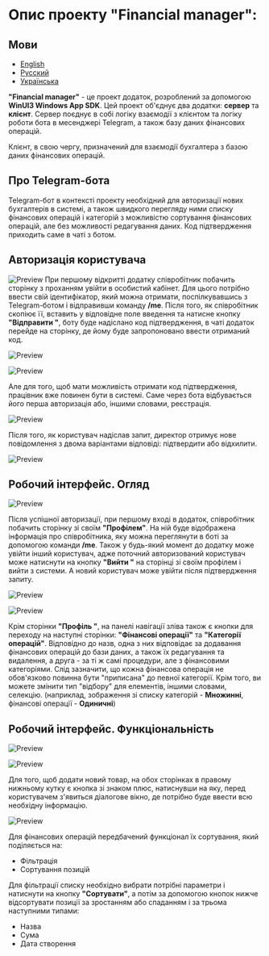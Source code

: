 # Опис проекту "Financial manager":

## Мови
- [English](./README.md)
- [Русский](./README_RU.md)
- [Українська](./README_UA.md)

**"Financial manager"** - це проект додаток, розроблений за допомогою **WinUI3 Windows App SDK**. Цей проект об'єднує два додатки: **сервер** та **клієнт**. Сервер поєднує в собі логіку взаємодії з клієнтом та логіку роботи бота в месенджері Telegram, а також базу даних фінансових операцій.

Клієнт, в свою чергу, призначений для взаємодії бухгалтера з базою даних фінансових операцій.

## Про Telegram-бота

Telegram-бот в контексті проекту необхідний для авторизації нових бухгалтерів в системі, а також швидкого перегляду ними списку фінансових операцій і категорій з можливістю сортування фінансових операцій, але без можливості редагування даних. Код підтвердження приходить саме в чаті з ботом.

## Авторизація користувача

![Preview](Images/fm_img1.png)
При першому відкритті додатку співробітник побачить сторінку з проханням увійти в особистий кабінет. Для цього потрібно ввести свій ідентифікатор, який можна отримати, поспілкувавшись з Telegram-ботом і відправивши команду **/me**. Після того, як співробітник скопіює її, вставить у відповідне поле введення та натисне кнопку **"Відправити "**, боту буде надіслано код підтвердження, в чаті додаток перейде на сторінку, де йому буде запропоновано ввести отриманий код.

![Preview](Images/fm_tb_img1.png)

![Preview](Images/fm_img2.png)

Але для того, щоб мати можливість отримати код підтвердження, працівник вже повинен бути в системі. Саме через бота відбувається його перша авторизація або, іншими словами, реєстрація.

![Preview](Images/fm_tb_img3.png)

Після того, як користувач надіслав запит, директор отримує нове повідомлення з двома варіантами відповіді: підтвердити або відхилити.

![Preview](Images/fm_tb_img4.png)

## Робочий інтерфейс. Огляд

![Preview](Images/fm_img3.png)

Після успішної авторизації, при першому вході в додаток, співробітник побачить сторінку зі своїм **"Профілем"**. На ній буде відображена інформація про співробітника, яку можна переглянути в боті за допомогою команди **/me**. Також у будь-який момент до додатку може увійти інший користувач, адже поточний авторизований користувач може натиснути на кнопку **"Вийти "** на сторінці зі своїм профілем і вийти з системи. А новий користувач може увійти після підтвердження запиту. 

![Preview](Images/fm_img4.png)

![Preview](Images/fm_img5.png)

Крім сторінки **"Профіль "**, на панелі навігації зліва також є кнопки для переходу на наступні сторінки: **"Фінансові операції"** та **"Категорії операцій"**. Відповідно до назв, одна з них відповідає за додавання фінансових операцій до бази даних, а також їх редагування та видалення, а друга - за ті ж самі процедури, але з фінансовими категоріями. Слід зазначити, що кожна фінансова операція не обов'язково повинна бути "приписана" до певної категорії. Крім того, ви можете змінити тип "відбору" для елементів, іншими словами, селекцію. (наприклад, зображення зі списку категорій - **Множинні**, фінансові операції - **Одиничні**)

## Робочий інтерфейс. Функціональність

![Preview](Images/fm_img7.png)

![Preview](Images/fm_img8.png)

Для того, щоб додати новий товар, на обох сторінках в правому нижньому кутку є кнопка зі знаком плюс, натиснувши на яку, перед користувачем з'явиться діалогове вікно, де потрібно буде ввести всю необхідну інформацію.

![Preview](Images/fm_img6.png)

Для фінансових операцій передбачений функціонал їх сортування, який поділяється на: 

- Фільтрація
- Сортування позицій

Для фільтрації списку необхідно вибрати потрібні параметри і натиснути на кнопку **"Сортувати"**, а потім за допомогою кнопок нижче відсортувати позиції за зростанням або спаданням і за трьома наступними типами:

- Назва
- Сума
- Дата створення